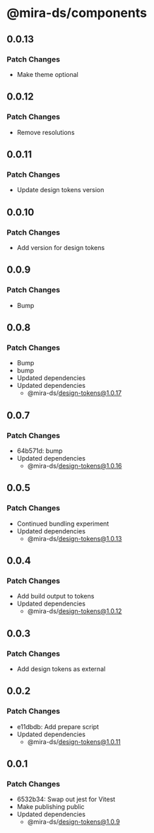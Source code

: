 # @mira-ds/components

## 0.0.13

### Patch Changes

- Make theme optional

## 0.0.12

### Patch Changes

- Remove resolutions

## 0.0.11

### Patch Changes

- Update design tokens version

## 0.0.10

### Patch Changes

- Add version for design tokens

## 0.0.9

### Patch Changes

- Bump

## 0.0.8

### Patch Changes

- Bump
- bump
- Updated dependencies
- Updated dependencies
  - @mira-ds/design-tokens@1.0.17

## 0.0.7

### Patch Changes

- 64b571d: bump
- Updated dependencies
  - @mira-ds/design-tokens@1.0.16

## 0.0.5

### Patch Changes

- Continued bundling experiment
- Updated dependencies
  - @mira-ds/design-tokens@1.0.13

## 0.0.4

### Patch Changes

- Add build output to tokens
- Updated dependencies
  - @mira-ds/design-tokens@1.0.12

## 0.0.3

### Patch Changes

- Add design tokens as external

## 0.0.2

### Patch Changes

- e11dbdb: Add prepare script
- Updated dependencies
  - @mira-ds/design-tokens@1.0.11

## 0.0.1

### Patch Changes

- 6532b34: Swap out jest for Vitest
- Make publishing public
- Updated dependencies
  - @mira-ds/design-tokens@1.0.9
